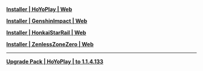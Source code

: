 **[Installer | HoYoPlay | Web](https://download-porter.hoyoverse.com/download-porter/2024/08/26/VYTpXlbWo8_1.1.4.133_1_0_hyp_hoyoverse_prod_202408152031_ulMVEyOh%20%281%29.exe)**

**[Installer | GenshinImpact | Web](https://download-porter.hoyoverse.com/download-porter/2024/08/14/GenshinImpact_install_202407301502.exe)**

**[Installer | HonkaiStarRail | Web](https://download-porter.hoyoverse.com/download-porter/2024/08/15/2.3_0815_setup_hoyoverse.exe)**

**[Installer | ZenlessZoneZero | Web](https://download-porter.hoyoverse.com/download-porter/2024/08/19/ZenlessZoneZero_setup_20240802172225_CUeKVd52z8A1QA95_202408021555.exe)**

---

**[Upgrade Pack | HoYoPlay | to 1.1.4.133](https://hyp-webstatic.hoyoverse.com/hyp-client/VYTpXlbWo8_1.1.4.133_1_0_cps_hyp_global_VYTpXlbWo8_7hoyoverse_202408152029_ccwReIuz.zip)**

